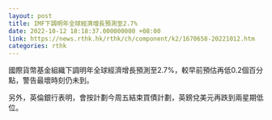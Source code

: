 ```yaml
---
layout: post
title: IMF下調明年全球經濟增長預測至2.7%
date: 2022-10-12 18:18:37.000000000 +08:00
link: https://news.rthk.hk/rthk/ch/component/k2/1670658-20221012.htm
categories: rthk
---
```


國際貨幣基金組織下調明年全球經濟增長預測至2.7%，較早前預估再低0.2個百分點，警告最壞時刻仍未到。

另外，英倫銀行表明，會按計劃今周五結束買債計劃，英鎊兌美元再跌到兩星期低位。
